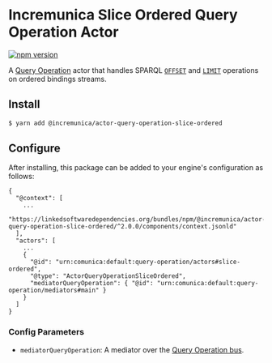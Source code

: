# Incremunica Slice Ordered Query Operation Actor

[![npm version](https://badge.fury.io/js/%40incremunica%2Factor-query-operation-slice-ordered.svg)](https://www.npmjs.com/package/@incremunica/actor-query-operation-slice-ordered)

A [Query Operation](https://github.com/comunica/comunica/tree/master/packages/bus-query-operation) actor that handles SPARQL [`OFFSET`](https://www.w3.org/TR/sparql11-query/#modOffset) and [`LIMIT`](https://www.w3.org/TR/sparql11-query/#modResultLimit) operations on ordered bindings streams.

## Install

```bash
$ yarn add @incremunica/actor-query-operation-slice-ordered
```

## Configure

After installing, this package can be added to your engine's configuration as follows:
```text
{
  "@context": [
    ...
    "https://linkedsoftwaredependencies.org/bundles/npm/@incremunica/actor-query-operation-slice-ordered/^2.0.0/components/context.jsonld"
  ],
  "actors": [
    ...
    {
      "@id": "urn:comunica:default:query-operation/actors#slice-ordered",
      "@type": "ActorQueryOperationSliceOrdered",
      "mediatorQueryOperation": { "@id": "urn:comunica:default:query-operation/mediators#main" }
    }
  ]
}
```

### Config Parameters

* `mediatorQueryOperation`: A mediator over the [Query Operation bus](https://github.com/comunica/comunica/tree/master/packages/bus-query-operation).
